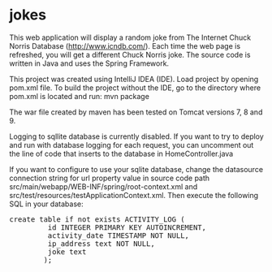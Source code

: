 # jokes

This web application will display a random joke from The Internet Chuck Norris
Database (http://www.icndb.com/). Each time the web page is refreshed, you will
get a different Chuck Norris joke. The source code is written in Java and uses
the Spring Framework.

This project was created using IntelliJ IDEA (IDE). Load project by opening
pom.xml file. To build the project without the IDE, go to the directory where
pom.xml is located and run: mvn package

The war file created by maven has been tested on Tomcat versions 7, 8 and 9. 

Logging to sqllite database is currently disabled. If you want to try to 
deploy and run with database logging for each request, you can uncomment out
the line of code that inserts to the database in HomeController.java

If you want to configure to use your sqlite database, change the datasource 
connection string for url property value in source code path
src/main/webapp/WEB-INF/spring/root-context.xml and
src/test/resources/testApplicationContext.xml. Then execute the following SQL
in your database:

<pre>
create table if not exists ACTIVITY_LOG (
         id INTEGER PRIMARY KEY AUTOINCREMENT,
         activity_date TIMESTAMP NOT NULL,
         ip_address text NOT NULL,
         joke text
        );
</pre>









